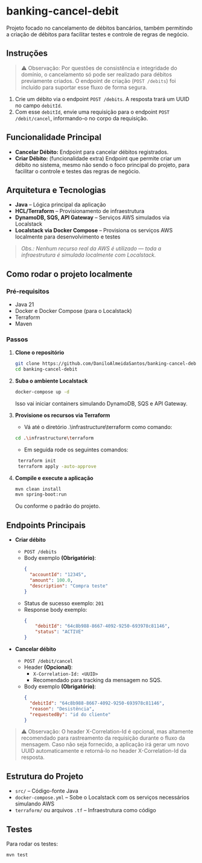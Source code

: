 # banking-cancel-debit

Projeto focado no cancelamento de débitos bancários, também permitindo a criação de débitos para facilitar testes e controle de regras de negócio.

## Instruções

> ⚠️ Observação: Por questões de consistência e integridade do domínio, o cancelamento só pode ser realizado para débitos previamente criados. O endpoint de criação (`POST /debits`) foi incluído para suportar esse fluxo de forma segura.

1. Crie um débito via o endpoint `POST /debits`. A resposta trará um UUID no campo `debitId`.
2. Com esse `debitId`, envie uma requisição para o endpoint `POST /debit/cancel`, informando-o no corpo da requisição.


## Funcionalidade Principal

- **Cancelar Débito:** Endpoint para cancelar débitos registrados.
- **Criar Débito:** (funcionalidade extra) Endpoint que permite criar um débito no sistema, mesmo não sendo o foco principal do projeto, para facilitar o controle e testes das regras de negócio.

## Arquitetura e Tecnologias

- **Java** – Lógica principal da aplicação
- **HCL/Terraform** – Provisionamento de infraestrutura
- **DynamoDB, SQS, API Gateway** – Serviços AWS simulados via Localstack
- **Localstack via Docker Compose** – Provisiona os serviços AWS localmente para desenvolvimento e testes

> _Obs.: Nenhum recurso real da AWS é utilizado — toda a infraestrutura é simulada localmente com Localstack._

## Como rodar o projeto localmente

### Pré-requisitos

- Java 21
- Docker e Docker Compose (para o Localstack)
- Terraform
- Maven

### Passos

1. **Clone o repositório**
    ```bash
    git clone https://github.com/DaniloAlmeidaSantos/banking-cancel-debit.git
    cd banking-cancel-debit
    ```

2. **Suba o ambiente Localstack**
    ```bash
    docker-compose up -d
    ```
   Isso vai iniciar containers simulando DynamoDB, SQS e API Gateway.


3. **Provisione os recursos via Terraform**
    - Vá até o diretório .\infrastructure\terraform como comando:
    ```bash
    cd .\infrastructure\terraform
    ```
   - Em seguida rode os seguintes comandos:
   ```bash
    terraform init
    terraform apply -auto-approve
    ```
   

4. **Compile e execute a aplicação**
    ```bash
    mvn clean install
    mvn spring-boot:run
    ```
   Ou conforme o padrão do projeto.

## Endpoints Principais

- **Criar débito**
    - `POST /debits`
    - Body exemplo **(Obrigatório)**: 
      ```json
      {
        "accountId": "12345",
        "amount": 100.0,
        "description": "Compra teste"
      }
      ```
    - Status de sucesso exemplo: `201`
    - Response body exemplo:
        ```json
        {
            "debitId": "64c8b988-8667-4092-9250-693978c81146",
            "status": "ACTIVE"
        }
        ```
  

- **Cancelar débito**
    - `POST /debit/cancel`
    - Header **(Opcional)**:
       - `X-Correlation-Id: <UUID>`
       - Recomendado para tracking da mensagem no SQS.
    - Body exemplo **(Obrigatório)**:
      ```json
      {
        "debitId": "64c8b988-8667-4092-9250-693978c81146",
        "reason": "Desistência",
        "requestedBy": "id do cliente"
      }
      ```
      
> ⚠️ Observação: O header X-Correlation-Id é opcional, mas altamente recomendado para rastreamento da requisição durante o fluxo da mensagem. Caso não seja fornecido, a aplicação irá gerar um novo UUID automaticamente e retorná-lo no header X-Correlation-Id da resposta. 


## Estrutura do Projeto

- `src/` – Código-fonte Java
- `docker-compose.yml` – Sobe o Localstack com os serviços necessários simulando AWS
- `terraform/` ou arquivos `.tf` – Infraestrutura como código

## Testes

Para rodar os testes:
```bash
mvn test
```
